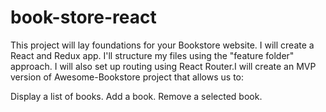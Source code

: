 # book-store-react
This project will lay foundations for your Bookstore website. I will create a React and Redux app. I'll structure my files using the "feature folder" approach. I will also set up routing using React Router.I will create an MVP version of Awesome-Bookstore project that allows us to:

Display a list of books.
Add a book.
Remove a selected book.